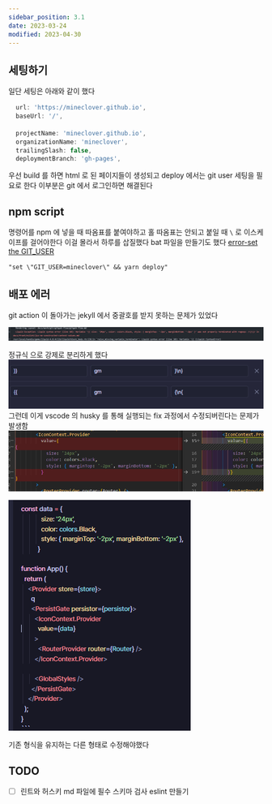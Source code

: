 ```yaml
---
sidebar_position: 3.1
date: 2023-03-24
modified: 2023-04-30
---
```


## 세팅하기

일단 세팅은 아래와 같이 했다

```js
  url: 'https://mineclover.github.io',
  baseUrl: '/',

  projectName: 'mineclover.github.io',
  organizationName: 'mineclover',
  trailingSlash: false,
  deploymentBranch: 'gh-pages',
```

우선 build 를 하면 html 로 된 페이지들이 생성되고
deploy 에서는 git user 세팅을 필요로 한다 이부분은 git 에서 로그인하면 해결된다

## npm script

명령어를 npm 에 넣을 때 따옴표를 붙여야하고 홀 따옴표는 안되고 붙일 때 `\` 로 이스케이프를 걸어야한다
이걸 몰라서 하루를 삽질했다
bat 파일을 만들기도 했다 [error-set the GIT_USER](../error-set%20the%20GIT_USER/error-set%20the%20GIT_USER)

```
"set \"GIT_USER=mineclover\" && yarn deploy"
```

## 배포 에러

git action 이 돌아가는 jekyll 에서 중괄호를 받지 못하는 문제가 있었다

![](file/deploy와%20CICD.png)

정규식 으로 강제로 분리하게 했다
![](file/deploy와%20CICD-1.png)
그런데 이게 vscode 의 husky 를 통해 실행되는 fix 과정에서 수정되버린다는 문제가 발생함
![](file/deploy와%20CICD-2.png)

![](file/deploy와%20CICD-3.png)

기존 형식을 유지하는 다른 형태로 수정해야했다

## TODO

- [ ] 린트와 허스키
      md 파일에 필수 스키마 검사 eslint 만들기
